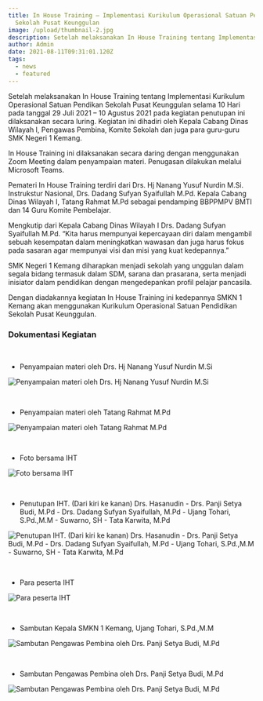 ```yaml
---
title: In House Training – Implementasi Kurikulum Operasional Satuan Pendidikan
  Sekolah Pusat Keunggulan
image: /upload/thumbnail-2.jpg
description: Setelah melaksanakan In House Training tentang Implementasi Kurikulum...
author: Admin
date: 2021-08-11T09:31:01.120Z
tags:
  - news
  - featured
---
```

Setelah melaksanakan In House Training tentang Implementasi Kurikulum Operasional Satuan Pendikan Sekolah Pusat Keunggulan selama 10 Hari pada tanggal 29 Juli 2021 – 10 Agustus 2021 pada kegiatan penutupan ini dilaksanakan secara luring. Kegiatan ini dihadiri oleh Kepala Cabang Dinas Wilayah I, Pengawas Pembina, Komite Sekolah dan juga para guru-guru SMK Negeri 1 Kemang.

In House Training ini dilaksanakan secara daring dengan menggunakan Zoom Meeting dalam penyampaian materi. Penugasan dilakukan melalui Microsoft Teams.

Pemateri In House Training terdiri dari Drs. Hj Nanang Yusuf Nurdin M.Si. Instrukstur Nasional, Drs. Dadang Sufyan Syaifullah M.Pd. Kepala Cabang Dinas Wilayah I, Tatang Rahmat M.Pd sebagai pendamping BBPPMPV BMTI dan 14 Guru Komite Pembelajar. 

Mengkutip dari Kepala Cabang Dinas Wilayah I Drs. Dadang Sufyan Syaifullah M.Pd. “Kita harus mempunyai kepercayaan diri dalam mengambil sebuah kesempatan dalam meningkatkan wawasan dan juga harus fokus pada sasaran agar mempunyai visi dan misi yang kuat kedepannya.”

SMK Negeri 1 Kemang diharapkan menjadi sekolah yang unggulan dalam segala bidang termasuk dalam SDM, sarana dan prasarana, serta menjadi inisiator dalam pendidikan dengan mengedepankan profil pelajar pancasila.

Dengan diadakannya kegiatan In House Training ini kedepannya SMKN 1 Kemang akan menggunakan Kurikulum Operasional Satuan Pendidikan Sekolah Pusat Keunggulan.

### Dokumentasi Kegiatan

<br>

* Penyampaian materi oleh Drs. Hj Nanang Yusuf Nurdin M.Si

![Penyampaian materi oleh Drs. Hj Nanang Yusuf Nurdin M.Si](/upload/img1.jpg "Penyampaian materi oleh Drs. Hj Nanang Yusuf Nurdin M.Si")

<br>

* Penyampaian materi oleh Tatang Rahmat M.Pd

![Penyampaian materi oleh Tatang Rahmat M.Pd](/upload/img2.jpg "Penyampaian materi oleh Tatang Rahmat M.Pd")

<br>

* Foto bersama IHT

![Foto bersama IHT](/upload/img3.jpg "Foto bersama IHT")

<br>

* Penutupan IHT. (Dari kiri ke kanan) Drs. Hasanudin - Drs. Panji Setya Budi, M.Pd - Drs. Dadang Sufyan Syaifullah, M.Pd - Ujang Tohari, S.Pd.,M.M - Suwarno, SH - Tata Karwita, M.Pd

![Penutupan IHT. (Dari kiri ke kanan) Drs. Hasanudin - Drs. Panji Setya Budi, M.Pd - Drs. Dadang Sufyan Syaifullah, M.Pd - Ujang Tohari, S.Pd.,M.M - Suwarno, SH - Tata Karwita, M.Pd](/upload/img4.jpg "Penutupan IHT. (Dari kiri ke kanan) Drs. Hasanudin - Drs. Panji Setya Budi, M.Pd - Drs. Dadang Sufyan Syaifullah, M.Pd - Ujang Tohari, S.Pd.,M.M - Suwarno, SH - Tata Karwita, M.Pd")

<br>

* Para peserta IHT

![Para peserta IHT](/upload/img5.jpg "Para peserta IHT")

<br>

* Sambutan Kepala SMKN 1 Kemang, Ujang Tohari, S.Pd.,M.M

![ Sambutan Pengawas Pembina oleh Drs. Panji Setya Budi, M.Pd](/upload/img6.jpg " Sambutan Pengawas Pembina oleh Drs. Panji Setya Budi, M.Pd")

<br>

* Sambutan Pengawas Pembina oleh Drs. Panji Setya Budi, M.Pd

![Sambutan Pengawas Pembina oleh Drs. Panji Setya Budi, M.Pd](/upload/img7.jpg "Sambutan Pengawas Pembina oleh Drs. Panji Setya Budi, M.Pd")